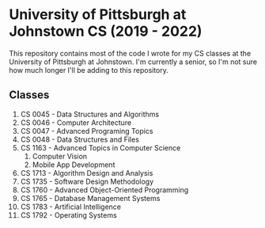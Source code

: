 # University of Pittsburgh at Johnstown CS (2019 - 2022)
This repository contains most of the code I wrote for my CS classes at the University of Pittsburgh at Johnstown. I'm currently a senior, so I'm not sure how much longer I'll be adding to this repository.

## Classes
1. CS 0045 - Data Structures and Algorithms
2. CS 0046 - Computer Architecture
3. CS 0047 - Advanced Programing Topics
4. CS 0048 - Data Structures and Files
5. CS 1163 - Advanced Topics in Computer Science
   1. Computer Vision
   2. Mobile App Development
6. CS 1713 - Algorithm Design and Analysis
7. CS 1735 - Software Design Methodology
8. CS 1760 - Advanced Object-Oriented Programming
9. CS 1765 - Database Management Systems
10. CS 1783 - Artificial Intelligence
11. CS 1792 - Operating Systems

